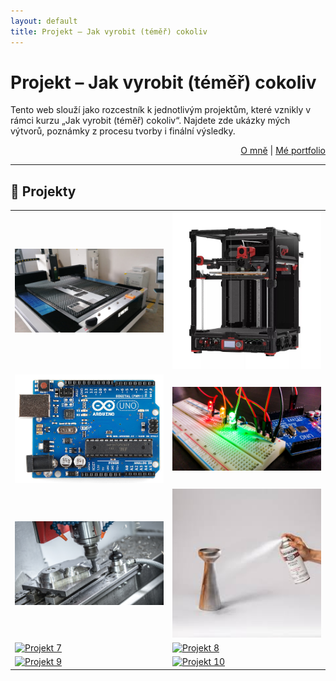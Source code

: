 ```yaml
---
layout: default
title: Projekt – Jak vyrobit (téměř) cokoliv
---
```


# Projekt – Jak vyrobit (téměř) cokoliv

Tento web slouží jako rozcestník k jednotlivým projektům, které vznikly v rámci kurzu „Jak vyrobit (téměř) cokoliv“. Najdete zde ukázky mých výtvorů, poznámky z procesu tvorby i finální výsledky.

<div style="text-align: right;">
  <a href="o-mne.html">O mně</a> | <a href="portfolio.html">Mé portfolio</a>
</div>

---

## 📂 Projekty

<table>
  <tr>
    <td><a href="project_01.md"><img src="images/rezacka.jpeg" alt="Projekt 1" width="100%"></a></td>
    <td><a href="projekt2.html"><img src="images/3D_tiskarna.jpg" alt="Projekt 2" width="100%"></a></td>
  </tr>
  <tr>
    <td><a href="projekt3.html"><img src="images/Arduino.png" alt="Projekt 3" width="100%"></a></td>
    <td><a href="projekt4.html"><img src="images/breadboard.jpg" alt="Projekt 4" width="100%"></a></td>
  </tr>
  <tr>
    <td><a href="projekt5.html"><img src="images/CNC_mill.jpg" alt="Projekt 5" width="100%"></a></td>
    <td><a href="projekt6.html"><img src="images/Spray_painting.jpg" alt="Projekt 6" width="100%"></a></td>
  </tr>
  <tr>
    <td><a href="projekt7.html"><img src="images/projekt7.jpg" alt="Projekt 7" width="100%"></a></td>
    <td><a href="projekt8.html"><img src="images/projekt8.jpg" alt="Projekt 8" width="100%"></a></td>
  </tr>
  <tr>
    <td><a href="projekt9.html"><img src="images/projekt9.jpg" alt="Projekt 9" width="100%"></a></td>
    <td><a href="projekt10.html"><img src="images/projekt10.jpg" alt="Projekt 10" width="100%"></a></td>
  </tr>
</table>
